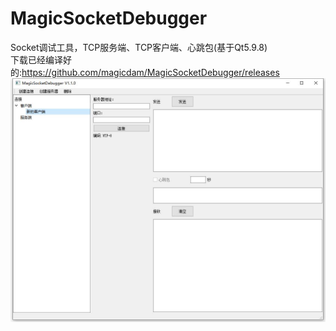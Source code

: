 # MagicSocketDebugger
Socket调试工具，TCP服务端、TCP客户端、心跳包(基于Qt5.9.8)  
下载已经编译好的:https://github.com/magicdam/MagicSocketDebugger/releases  
![预览](/resource/preview.jpg)
